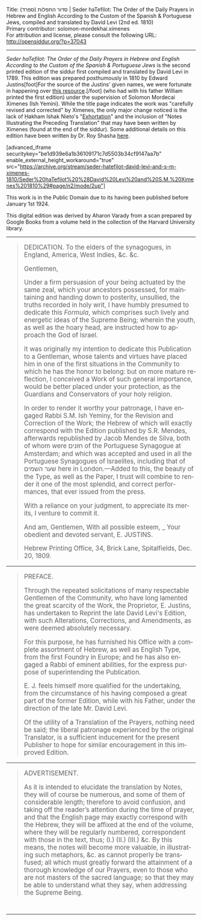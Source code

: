 <html>
<head></head>
<body>
Title: סדור התפלות (ספרד)‏ | Seder haTefilot: The Order of the Daily Prayers in Hebrew and English According to the Custom of the Spanish & Portuguese Jews, compiled and translated by David Levi (2nd ed. 1810)<br />
Primary contributor: solomon-mordekhai.ximenes<br />
For attribution and license, please consult the following URL: <a href="http://opensiddur.org/?p=37043">http://opensiddur.org/?p=37043</a>
<p />
<hr />

<em>Seder haTefilot: The Order of the Daily Prayers in Hebrew and English According to the Custom of the Spanish & Portuguese Jews</em> is the second printed edition of the siddur first compiled and translated by David Levi in 1789. This edition was prepared posthumously in 1810 by Edward Justins[foot]For the source of the Justins' given names, we were fortunate in happening over <a href="https://bookhistory.blogspot.com/2007/01/london-1775-1800-i-k.html">this resource</a>.[/foot] (who had with his father William printed the first edition) under the supervision of Solomon Mordecai Ximenes (Ish Yemini). While the title page indicates the work was "carefully revised and corrected" by Ximenes, the only major change noticed is the lack of Ḥakham Ishak Nieto's "<a href="/?p=33120">Exhortation</a>" and the inclusion of "Notes Illustrating the Preceding Translation" that may have been written by Ximenes (found at the end of the siddur). Some additional details on this edition have been written by Dr. Roy Shasha <a href="https://www.sephardi.org.uk/milestones-publishing-spanish-portuguese-prayer-book-london/">here</a>.

[advanced_iframe securitykey="be1d939e6a1b36109171c7d5503b34cf9147aa7b" enable_external_height_workaround="true" src="https://archive.org/stream/seder-hatefilot-david-levi-and-s-m-ximenes-1810/Seder%20haTefilot%20%28David%20Levi%20and%20S.M.%20Ximenes%201810%29#page/n2/mode/2up"]

This work is in the Public Domain due to its having been published before January 1st 1924.

This digital edition was derived by Aharon Varady from a scan prepared by Google Books from a volume held in the collection of the Harvard University library.

<hr />

<div class="english" lang="en" style="font-size: 1.2em;">


<blockquote>DEDICATION.
To the elders of the synagogues, in England, America, West Indies, &c. &c. 

Gentlemen,
 
Under a firm persuasion of your being actuated by the same zeal, which your ancestors possessed, for maintaining and handing down to posterity, unsullied, the truths recorded in holy writ, I have humbly presumed to dedicate this <em>Formula</em>, which comprises such lively and energetic ideas of the Supreme Being; wherein the youth, as well as the hoary head, are instructed how to approach the God of Israel. 

It was originally my intention to dedicate this Publication to a Gentleman, whose talents and virtues have placed him in one of the first situations in the Community to which he has the honor to belong: but on more mature reflection, I conceived a Work of such general importance, would be better placed under your protection, as the Guardians and Conservators of your holy religion. 

In order to render it worthy your patronage, I have engaged Rabbi S.M. Ish Yeminy, for the Revision and Correction of the Work; the Hebrew of which will exactly correspond with the Edition published by S.R. Mendes, afterwards republished by Jacob Mendes de Silva, both of whom were <span class="hebrew" lang="he">חזנים</span> of the Portuguese Synagogue at Amsterdam; and which was accepted and used in all the Portuguese Synagogues of Israelites, including that of <span class="hebrew" lang="he">שער השמים</span> here in London.—Added to this, the beauty of the Type, as well as the Paper, I trust will combine to render it one of the most splendid, and correct performances, that ever issued from the press. 

With a reliance on your judgment, to appreciate its merits, I venture to commit it. 

And am, 
Gentlemen, 
With all possible esteem, _ 
Your obedient and devoted servant, 
E. JUSTINS. 

Hebrew Printing Office, 
34, Brick Lane, Spitalfields, 
Dec. 20, 1809.</blockquote>

<hr />



<blockquote>PREFACE. 

Through the repeated solicitations of many respectable Gentlemen of the Community, who have long lamented the great scarcity of the Work, the Proprietor, E. Justins, has undertaken to Reprint the late David Levi's Edition, with such Alterations, Corrections, and Amendments, as were deemed absolutely necessary. 

For this purpose, he has furnished his Office with a complete assortment of Hebrew, as well as English Type, from the first Foundry in Europe; and he has also engaged a Rabbi of eminent abilities, for the express purpose of superintending the Publication. 

E. J. feels himself more qualified for the undertaking, from the circumstance of his having composed a great part of the former Edition, while with his Father, under the direction of the late Mr. David Levi. 

Of the utility of a Translation of the Prayers, nothing need be said; the liberal patronage experienced by the original Translator, is a sufficient inducement for the present Publisher to hope for similar encouragement in this improved Edition. </blockquote>

<hr />



<blockquote>ADVERTISEMENT. 

As it is intended to elucidate the translation by Notes, they will of course be numerous, and some of them of considerable length; therefore to avoid confusion, and taking off the reader’s attention during the time of prayer, and that the English page may exactly correspond with the Hebrew, they will be affixed at the end of the volume, where they will be regularly numbered, correspondent with those in the text, thus; (I.) (II.) (III.) &c. By this means, the notes will become more valuable, in illustrating such metaphors, &c. as cannot properly be transfused; all which must greatly forward the attainment of a thorough knowledge of our Prayers, even to those who are not masters of the sacred language; so that they may be able to understand what they say, when addressing the Supreme Being. </blockquote>



</div>

&nbsp;

<hr />

&nbsp;
</body>
</html>